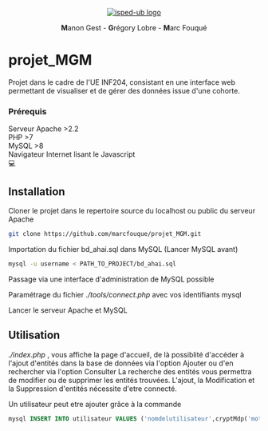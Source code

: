 <p align="center">
  <a href="http://www.isped.u-bordeaux.fr/" target="_blank">
    <img src="http://www.isped.u-bordeaux.fr/Portals/0/ISPED-UBX_2019CJMN.jpg?ver=2019-03-27-141509-167" alt="isped-ub logo">
   </a>
</p>
<p align="center"><b>M</b>anon Gest - <b>G</b>régory Lobre - <b>M</b>arc Fouqué</p>

# projet_MGM

Projet dans le cadre de l'UE INF204,  consistant en une interface web permettant de visualiser et de gérer des données issue d'une cohorte.

### Prérequis
 Serveur Apache >2.2<br/>
 PHP >7<br/>
 MySQL >8<br/>
 Navigateur Internet lisant le Javascript<br/>
 💻

## Installation

Cloner le projet dans le repertoire source du localhost ou public du serveur Apache
```bash
git clone https://github.com/marcfouque/projet_MGM.git
```
Importation du fichier bd_ahai.sql dans MySQL (Lancer MySQL avant)
```bash
mysql -u username < PATH_TO_PROJECT/bd_ahai.sql
```
Passage via une interface d'administration de MySQL possible

<p>Paramétrage du fichier <i>./tools/connect.php</i> avec vos identifiants mysql</p>

<p>Lancer le serveur Apache et MySQL</p>

## Utilisation

<p><i>./index.php</i> , vous affiche la page d'accueil, de là possiblité d'accéder à l'ajout d'entités dans la base de données via l'option Ajouter ou d'en rechercher via l'option Consulter
La recherche des entités vous permettra de modifier ou de supprimer les entités trouvées.
L'ajout, la Modification et la Suppression d'entités nécessite d'etre connecté.</p>
<p>Un utilisateur peut etre ajouter grâce à la commande</p>

```sql
mysql INSERT INTO utilisateur VALUES ('nomdelutilisateur',cryptMdp('motdepasse'))
```
